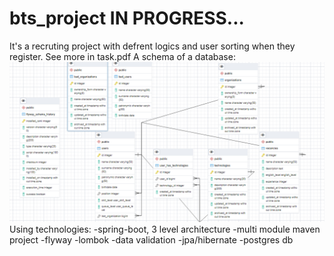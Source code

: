 # bts_project IN PROGRESS...
It's a recruting project with defrent logics and user sorting when they register. See more in task.pdf
A schema of a database:
![img.png](img.png)
Using technologies:
-spring-boot, 3 level architecture
-multi module maven project
-flyway
-lombok
-data validation
-jpa/hibernate
-postgres  db
